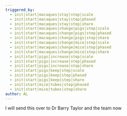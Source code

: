 ```yaml
---
triggered_by:
  - init|start|macaques|stay|step|scale
  - init|start|macaques|stay|step|phased
  - init|start|macaques|stay|step|share  
  - init|start|macaques|change|pigs|step|scale
  - init|start|macaques|change|pigs|step|phased
  - init|start|macaques|change|pigs|step|share
  - init|start|macaques|change|mice|step|scale
  - init|start|macaques|change|mice|step|phased
  - init|start|macaques|change|mice|step|share
  - init|start|pigs|increase|step|scale
  - init|start|pigs|increase|step|phased
  - init|start|pigs|increase|step|share
  - init|start|pigs|keep|step|scale
  - init|start|pigs|keep|step|phased
  - init|start|pigs|keep|step|share
  - init|start|mice|tubes|step|phased
  - init|start|mice|tubes|step|share
author: AL
---
```

I will send this over to Dr Barry Taylor and the team now
